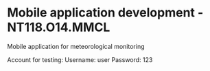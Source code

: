 # Mobile application development - NT118.O14.MMCL
Mobile application for meteorological monitoring

Account for testing: 
  Username: user
  Password: 123
